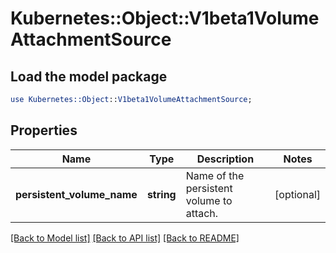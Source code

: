 # Kubernetes::Object::V1beta1VolumeAttachmentSource

## Load the model package
```perl
use Kubernetes::Object::V1beta1VolumeAttachmentSource;
```

## Properties
Name | Type | Description | Notes
------------ | ------------- | ------------- | -------------
**persistent_volume_name** | **string** | Name of the persistent volume to attach. | [optional] 

[[Back to Model list]](../README.md#documentation-for-models) [[Back to API list]](../README.md#documentation-for-api-endpoints) [[Back to README]](../README.md)


